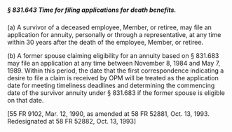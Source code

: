 ##### § 831.643 Time for filing applications for death benefits. #####

(a) A survivor of a deceased employee, Member, or retiree, may file an application for annuity, personally or through a representative, at any time within 30 years after the death of the employee, Member, or retiree.

(b) A former spouse claiming eligibility for an annuity based on § 831.683 may file an application at any time between November 8, 1984 and May 7, 1989. Within this period, the date that the first correspondence indicating a desire to file a claim is received by OPM will be treated as the application date for meeting timeliness deadlines and determining the commencing date of the survivor annuity under § 831.683 if the former spouse is eligible on that date.

[55 FR 9102, Mar. 12, 1990, as amended at 58 FR 52881, Oct. 13, 1993. Redesignated at 58 FR 52882, Oct. 13, 1993]